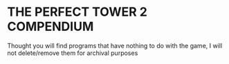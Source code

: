 # THE PERFECT TOWER 2 COMPENDIUM

Thought you will find programs that have nothing to do with the game, I will not delete/remove them for archival purposes
